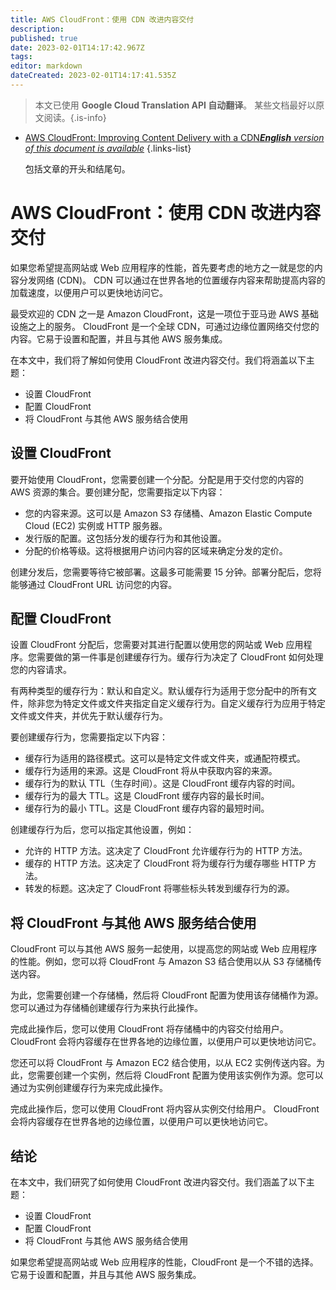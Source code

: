 ```yaml
---
title: AWS CloudFront：使用 CDN 改进内容交付
description: 
published: true
date: 2023-02-01T14:17:42.967Z
tags: 
editor: markdown
dateCreated: 2023-02-01T14:17:41.535Z
---
```


> 本文已使用 **Google Cloud Translation API 自动翻译**。
某些文档最好以原文阅读。{.is-info}

- [AWS CloudFront: Improving Content Delivery with a CDN***English** version of this document is available*](/en/Knowledge-base/Cloud/aws-cloudfront-improving-content-delivery-with-a-cdn)
{.links-list}


  包括文章的开头和结尾句。

# AWS CloudFront：使用 CDN 改进内容交付

如果您希望提高网站或 Web 应用程序的性能，首先要考虑的地方之一就是您的内容分发网络 (CDN)。 CDN 可以通过在世界各地的位置缓存内容来帮助提高内容的加载速度，以便用户可以更快地访问它。

最受欢迎的 CDN 之一是 Amazon CloudFront，这是一项位于亚马逊 AWS 基础设施之上的服务。 CloudFront 是一个全球 CDN，可通过边缘位置网络交付您的内容。它易于设置和配置，并且与其他 AWS 服务集成。

在本文中，我们将了解如何使用 CloudFront 改进内容交付。我们将涵盖以下主题：

- 设置 CloudFront
- 配置 CloudFront
- 将 CloudFront 与其他 AWS 服务结合使用

## 设置 CloudFront

要开始使用 CloudFront，您需要创建一个分配。分配是用于交付您的内容的 AWS 资源的集合。要创建分配，您需要指定以下内容：

- 您的内容来源。这可以是 Amazon S3 存储桶、Amazon Elastic Compute Cloud (EC2) 实例或 HTTP 服务器。
- 发行版的配置。这包括分发的缓存行为和其他设置。
- 分配的价格等级。这将根据用户访问内容的区域来确定分发的定价。

创建分发后，您需要等待它被部署。这最多可能需要 15 分钟。部署分配后，您将能够通过 CloudFront URL 访问您的内容。

## 配置 CloudFront

设置 CloudFront 分配后，您需要对其进行配置以使用您的网站或 Web 应用程序。您需要做的第一件事是创建缓存行为。缓存行为决定了 CloudFront 如何处理您的内容请求。

有两种类型的缓存行为：默认和自定义。默认缓存行为适用于您分配中的所有文件，除非您为特定文件或文件夹指定自定义缓存行为。自定义缓存行为应用于特定文件或文件夹，并优先于默认缓存行为。

要创建缓存行为，您需要指定以下内容：

- 缓存行为适用的路径模式。这可以是特定文件或文件夹，或通配符模式。
- 缓存行为适用的来源。这是 CloudFront 将从中获取内容的来源。
- 缓存行为的默认 TTL（生存时间）。这是 CloudFront 缓存内容的时间。
- 缓存行为的最大 TTL。这是 CloudFront 缓存内容的最长时间。
- 缓存行为的最小 TTL。这是 CloudFront 缓存内容的最短时间。

创建缓存行为后，您可以指定其他设置，例如：

- 允许的 HTTP 方法。这决定了 CloudFront 允许缓存行为的 HTTP 方法。
- 缓存的 HTTP 方法。这决定了 CloudFront 将为缓存行为缓存哪些 HTTP 方法。
- 转发的标题。这决定了 CloudFront 将哪些标头转发到缓存行为的源。

## 将 CloudFront 与其他 AWS 服务结合使用

CloudFront 可以与其他 AWS 服务一起使用，以提高您的网站或 Web 应用程序的性能。例如，您可以将 CloudFront 与 Amazon S3 结合使用以从 S3 存储桶传送内容。

为此，您需要创建一个存储桶，然后将 CloudFront 配置为使用该存储桶作为源。您可以通过为存储桶创建缓存行为来执行此操作。

完成此操作后，您可以使用 CloudFront 将存储桶中的内容交付给用户。 CloudFront 会将内容缓存在世界各地的边缘位置，以便用户可以更快地访问它。

您还可以将 CloudFront 与 Amazon EC2 结合使用，以从 EC2 实例传送内容。为此，您需要创建一个实例，然后将 CloudFront 配置为使用该实例作为源。您可以通过为实例创建缓存行为来完成此操作。

完成此操作后，您可以使用 CloudFront 将内容从实例交付给用户。 CloudFront 会将内容缓存在世界各地的边缘位置，以便用户可以更快地访问它。

## 结论

在本文中，我们研究了如何使用 CloudFront 改进内容交付。我们涵盖了以下主题：

- 设置 CloudFront
- 配置 CloudFront
- 将 CloudFront 与其他 AWS 服务结合使用

如果您希望提高网站或 Web 应用程序的性能，CloudFront 是一个不错的选择。它易于设置和配置，并且与其他 AWS 服务集成。